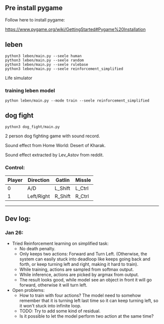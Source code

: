 ## Pre install pygame
Follow here to install pygame:

https://www.pygame.org/wiki/GettingStarted#Pygame%20Installation


## leben
```
python3 leben/main.py --seele human
python3 leben/main.py --seele random
python3 leben/main.py --seele rulebase
python3 leben/main.py --seele reinforcement_simplified
```

Life simulator

### training leben model
```
python leben/main.py --mode train --seele reinforcement_simplified
```

## dog fight

```
python3 dog_fight/main.py
```

2 person dog fighting game with sound record.

Sound effect from Home World: Desert of Kharak.

Sound effect extracted by Lev_Astov from reddit.

### Control:

| Player | Direction  | Gatlin  | Missle |
| ------ | ---------- | ------- | ------ |
| 0      | A/D        | L_Shift | L_Ctrl |
| 1      | Left/Right | R_Shift | R_Ctrl |

----
## Dev log:
### Jan 26:
* Tried Reinforcement learning on simplified task:
  * No death penalty.
  * Only keeps two actions: Forward and Turn Left. (Otherwise, the system can easily stuck into deadloop like keeps going back and forth, or keep turning left and right, making it hard to train).
  * While training, actions are sampled from softmax output.
  * While inference, actions are picked by argmax from output.
  * The result looks good, while model see an object in front it will go forward, otherwise it will turn left.
* Open problems:
  * How to train with four actions? The model need to somehow remember that it is turning left last time so it can keep turning left, so it won't stuck into infinite loop.
  * TODO: Try to add some kind of residual.
  * Is it possible to let the model perform two action at the same time?
